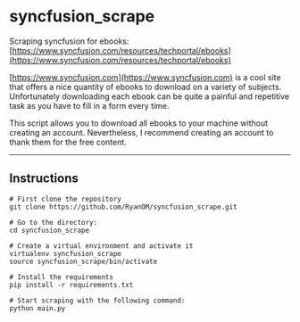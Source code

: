 # syncfusion_scrape

Scraping syncfusion for ebooks: [https://www.syncfusion.com/resources/techportal/ebooks](https://www.syncfusion.com/resources/techportal/ebooks)

[https://www.syncfusion.com](https://www.syncfusion.com) is a cool site that offers a nice quantity of ebooks to download on a variety of subjects. Unfortunately downloading each ebook can be quite a painful and repetitive task as you have to fill in a form every time.

This script allows you to download all ebooks to your machine without creating an account. Nevertheless, I recommend creating an account to thank them for the free content.


---
## Instructions

    # First clone the repository
    git clone https://github.com/RyanOM/syncfusion_scrape.git

    # Go to the directory:
    cd syncfusion_scrape

    # Create a virtual environment and activate it
    virtualenv syncfusion_scrape
    source syncfusion_scrape/bin/activate
    
    # Install the requirements
    pip install -r requirements.txt

    # Start scraping with the following command:
    python main.py

